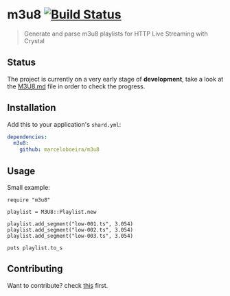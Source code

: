 # m3u8 [![Build Status](https://travis-ci.org/marceloboeira/m3u8.cr.svg?branch=master)](https://travis-ci.org/marceloboeira/m3u8.cr)
> Generate and parse m3u8 playlists for HTTP Live Streaming with Crystal

## Status

The project is currently on a very early stage of **development**, take a look at the [M3U8.md](M3U8.md) file in order to check the progress.

## Installation

Add this to your application's `shard.yml`:

```yaml
dependencies:
  m3u8:
    github: marceloboeira/m3u8
```

## Usage

Small example:

```crystal
require "m3u8"

playlist = M3U8::Playlist.new

playlist.add_segment("low-001.ts", 3.054)
playlist.add_segment("low-002.ts", 3.054)
playlist.add_segment("low-003.ts", 3.054)

puts playlist.to_s
```

## Contributing

Want to contribute? check [this](CONTRIBUTE.md) first.
